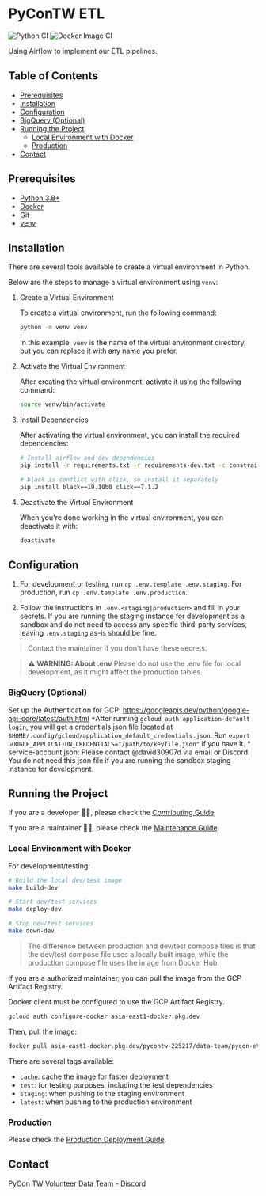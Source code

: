 # PyConTW ETL

![Python CI](https://github.com/pycontw/PyCon-ETL/workflows/Python%20CI/badge.svg)
![Docker Image CI](https://github.com/pycontw/PyCon-ETL/workflows/Docker%20Image%20CI/badge.svg)

Using Airflow to implement our ETL pipelines.

## Table of Contents

- [Prerequisites](#prerequisites)
- [Installation](#installation)
- [Configuration](#configuration)
- [BigQuery (Optional)](#bigquery-optional)
- [Running the Project](#running-the-project)
  - [Local Environment with Docker](#local-environment-with-docker)
  - [Production](#production)
- [Contact](#contact)

## Prerequisites

- [Python 3.8+](https://www.python.org/downloads/release/python-3811/)
- [Docker](https://docs.docker.com/get-docker/)
- [Git](https://git-scm.com/book/zh-tw/v2/%E9%96%8B%E5%A7%8B-Git-%E5%AE%89%E8%A3%9D%E6%95%99%E5%AD%B8)
- [venv](https://docs.python.org/3/library/venv.html)

## Installation

There are several tools available to create a virtual environment in Python.

Below are the steps to manage a virtual environment using `venv`:

1. Create a Virtual Environment

    To create a virtual environment, run the following command:

    ```bash
    python -m venv venv
    ```

    In this example, `venv` is the name of the virtual environment directory, but you can replace it with any name you prefer.

2. Activate the Virtual Environment

    After creating the virtual environment, activate it using the following command:

    ```bash
    source venv/bin/activate
    ```

3. Install Dependencies

    After activating the virtual environment, you can install the required dependencies:

    ```bash
    # Install airflow and dev dependencies
    pip install -r requirements.txt -r requirements-dev.txt -c constraints-3.8.txt

    # black is conflict with click, so install it separately
    pip install black==19.10b0 click==7.1.2
    ```

4. Deactivate the Virtual Environment

    When you're done working in the virtual environment, you can deactivate it with:

    ```bash
    deactivate
    ```

## Configuration

1. For development or testing, run `cp .env.template .env.staging`. For production, run `cp .env.template .env.production`.

2. Follow the instructions in `.env.<staging|production>` and fill in your secrets.
    If you are running the staging instance for development as a sandbox and do not need to access any specific third-party services, leaving `.env.staging` as-is should be fine.

> Contact the maintainer if you don't have these secrets.

> **⚠ WARNING: About .env**
> Please do not use the .env file for local development, as it might affect the production tables.

### BigQuery (Optional)

Set up the Authentication for GCP: <https://googleapis.dev/python/google-api-core/latest/auth.html>
    *After running `gcloud auth application-default login`, you will get a credentials.json file located at `$HOME/.config/gcloud/application_default_credentials.json`. Run `export GOOGLE_APPLICATION_CREDENTIALS="/path/to/keyfile.json"` if you have it.
    * service-account.json: Please contact @david30907d via email or Discord. You do not need this json file if you are running the sandbox staging instance for development.

## Running the Project

If you are a developer 👨‍💻, please check the [Contributing Guide](./docs/CONTRIBUTING.md).

If you are a maintainer 👨‍🔧, please check the [Maintenance Guide](./docs/MAINTENANCE.md).

### Local Environment with Docker

For development/testing:

```bash
# Build the local dev/test image
make build-dev

# Start dev/test services
make deploy-dev

# Stop dev/test services
make down-dev
```

> The difference between production and dev/test compose files is that the dev/test compose file uses a locally built image, while the production compose file uses the image from Docker Hub.

If you are a authorized maintainer, you can pull the image from the GCP Artifact Registry.

Docker client must be configured to use the GCP Artifact Registry.

```bash
gcloud auth configure-docker asia-east1-docker.pkg.dev
```

Then, pull the image:

```bash
docker pull asia-east1-docker.pkg.dev/pycontw-225217/data-team/pycon-etl:{tag}
```

There are several tags available:

- `cache`: cache the image for faster deployment
- `test`: for testing purposes, including the test dependencies
- `staging`: when pushing to the staging environment
- `latest`: when pushing to the production environment

### Production

Please check the [Production Deployment Guide](./docs/DEPLOYMENT.md).

## Contact

[PyCon TW Volunteer Data Team - Discord](https://discord.com/channels/752904426057892052/900721883383758879)
